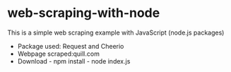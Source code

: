 # web-scraping-with-node
This is a simple web scraping example with JavaScript (node.js packages)
- Package used: Request and Cheerio
- Webpage scraped:quill.com
- Download - npm install - node index.js
